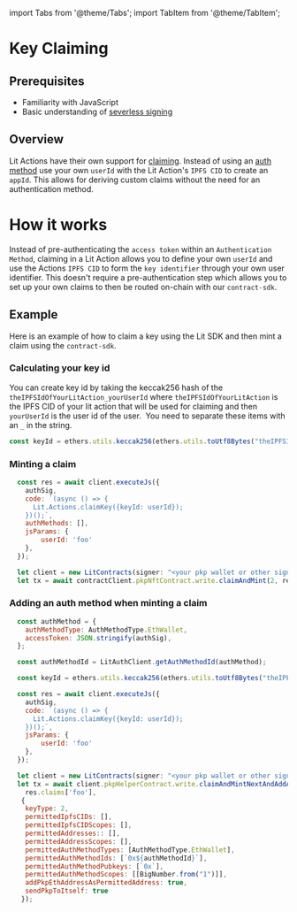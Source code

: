 import Tabs from '@theme/Tabs';
import TabItem from '@theme/TabItem';

# Key Claiming

## Prerequisites

- Familiarity with JavaScript
- Basic understanding of [severless signing](../serverless-signing/quick-start.md)

## Overview

Lit Actions have their own support for [claiming](../wallets/claimable-keys/intro.md). Instead of using an [auth method](../wallets/auth-methods) use your own `userId` with the Lit Action's `IPFS CID` to create an `appId`. This allows for deriving custom claims without the need for an authentication method.

# How it works
Instead of pre-authenticating the `access token` within an `Authentication Method`, claiming in a Lit Action allows you to define your own `userId` and use the Actions `IPFS CID` to form the `key identifier` through your own user identifier. This doesn't require a pre-authentication step which allows you to set up your own claims to then be routed on-chain with our `contract-sdk`.

## Example
Here is an example of how to claim a key using the Lit SDK and then mint a claim using the `contract-sdk`.

### Calculating your key id
You can create key id by taking the keccak256 hash of the `theIPFSIdOfYourLitAction_yourUserId` where `theIPFSIdOfYourLitAction` is the IPFS CID of your lit action that will be used for claiming and then `yourUserId` is the user id of the user.  You need to separate these items with an `_` in the string.

```jsx
const keyId = ethers.utils.keccak256(ethers.utils.toUtf8Bytes("theIPFSIdOfYourLitAction_yourUserId"))
```

### Minting a claim

```jsx
  const res = await client.executeJs({
    authSig,
    code: `(async () => {
      Lit.Actions.claimKey({keyId: userId});
    })();`,
    authMethods: [],
    jsParams: {
        userId: 'foo'
    },
  });

  let client = new LitContracts(signer: "<your pkp wallet or other signer>");
  let tx = await contractClient.pkpNftContract.write.claimAndMint(2, res.claims['foo'].derivedKeyId, res.claims['foo'].signatures);
```

### Adding an auth method when minting a claim
```jsx
  const authMethod = {
    authMethodType: AuthMethodType.EthWallet,
    accessToken: JSON.stringify(authSig),
  };

  const authMethodId = LitAuthClient.getAuthMethodId(authMethod);

  const keyId = ethers.utils.keccak256(ethers.utils.toUtf8Bytes("theIPFSIdOfYourLitAction_yourUserId"))

  const res = await client.executeJs({
    authSig,
    code: `(async () => {
      Lit.Actions.claimKey({keyId: userId});
    })();`,
    jsParams: {
        userId: 'foo'
    },
  });

  let client = new LitContracts(signer: "<your pkp wallet or other signer>");
  let tx = await client.pkpHelperContract.write.claimAndMintNextAndAddAuthMethods(
    res.claims['foo'],
   {
    keyType: 2,
    permittedIpfsCIDs: [],
    permittedIpfsCIDScopes: [],
    permittedAddresses:: [],
    permittedAddressScopes: [],
    permittedAuthMethodTypes: [AuthMethodType.EthWallet],
    permittedAuthMethodIds: [`0x${authMethodId}`],
    permittedAuthMethodPubkeys: [`0x`],
    permittedAuthMethodScopes: [[BigNumber.from("1")]],
    addPkpEthAddressAsPermittedAddress: true,
    sendPkpToItself: true
   });
```
